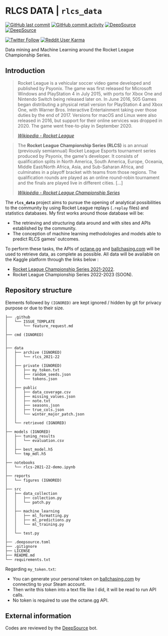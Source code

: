 # RLCS DATA | `rlcs_data`

[![GitHub last commit](https://img.shields.io/github/last-commit/Dyl-M/ballchasing_ML?label=Last%20commit&style=flat-square)](https://github.com/Dyl-M/ballchasing_ML/commits/main)
[![GitHub commit activity](https://img.shields.io/github/commit-activity/w/Dyl-M/ballchasing_ML?label=Commit%20activity&style=flat-square)](https://github.com/Dyl-M/ballchasing_ML/commits/main)
[![DeepSource](https://deepsource.io/gh/Dyl-M/rlcs_data.svg/?label=active+issues&token=w_aZJJfhd5HPPLyXnDJkstmn)](https://deepsource.io/gh/Dyl-M/ballchasing_ML/?ref=repository-badge)
[![DeepSource](https://deepsource.io/gh/Dyl-M/rlcs_data.svg/?label=resolved+issues&token=w_aZJJfhd5HPPLyXnDJkstmn)](https://deepsource.io/gh/Dyl-M/ballchasing_ML/?ref=repository-badge)

[![Twitter Follow](https://img.shields.io/twitter/follow/dyl_m_tweets?label=%40dyl_m_tweets&style=social)](https://twitter.com/dyl_m_tweets)
[![Reddit User Karma](https://img.shields.io/reddit/user-karma/link/dyl_m?label=u%2Fdyl_m&style=social)](https://www.reddit.com/user/Dyl_M)

Data mining and Machine Learning around the Rocket League Championship Series.

Introduction
-------------

> Rocket League is a vehicular soccer video game developed and published by Psyonix. The game was first released for Microsoft Windows and PlayStation 4 in July 2015, with ports for Xbox One and Nintendo Switch being released later on. In June 2016, 505 Games began distributing a physical retail version for PlayStation 4 and Xbox One, with Warner Bros. Interactive Entertainment taking over those duties by the end of 2017. Versions for macOS and Linux were also released in 2016, but support for their online services was dropped in 2020. The game went free-to-play in September 2020.
>
>*[Wikipedia - Rocket League](https://en.wikipedia.org/wiki/Rocket_League "Wikipedia - Rocket League")*

> The **Rocket League Championship Series (RLCS)** is an annual (previously semiannual) Rocket League Esports tournament series produced by Psyonix, the game's developer. It consists of qualification splits in North America, South America, Europe, Oceania, Middle East/North Africa, Asia, and Sub-Saharan Africa, and culminates in a playoff bracket with teams from those regions. The qualification rounds are played as an online round-robin tournament and the finals are played live in different cities. [...]
>
> *[Wikipédia - Rocket League Championship Series](https://en.wikipedia.org/wiki/Rocket_League_Championship_Series)*

The **`rlcs_data`** project aims to pursue the opening of analytical possibilities to the community by using Rocket League replays (`.replay` files) and statistics databases. My first works around those database will be:

* The retrieving and structuring data around and with sites and APIs established by the community.
* The conception of machine learning methodologies and models able to predict RLCS games' outcomes.

To perform these tasks, the APIs of [octane.gg](https://octane.gg/) and [ballchasing.com](https://ballchasing.com/) will be used to retrieve data, as complete as possible. All data will be available on the Kaggle platform through the links below :

* [Rocket League Championship Series 2021-2022](https://www.kaggle.com/dylanmonfret/rlcs-202122).
* Rocket League Championship Series 2022-2023 (SOON).

Repository structure
-------------

Elements followed by `(IGNORED)` are kept ignored / hidden by git for privacy purpose or due to their size.

```
├── .github
│   └── ISSUE_TEMPLATE
│       └── feature_request.md
│
├── cmd (IGNORED)
│
│
├── data
│   ├── archive (IGNORED)
│   │   └── rlcs_2021-22
│   │
│   ├── private (IGNORED)
│   │   ├── my_token.txt
│   │   ├── random_seeds.json
│   │   └── tokens.json
│   │
│   ├── public
│   │   ├── data_coverage.csv
│   │   ├── missing_values.json
│   │   ├── note.txt
│   │   ├── seasons.json
│   │   ├── true_cols.json
│   │   └── winter_major_patch.json
│   │
│   └── retrieved (IGNORED)
│
├── models (IGNORED)
│   ├── tuning_results
│   │   └── evaluation.csv
│   │
│   ├── best_model.h5
│   └── tmp_mdl.h5
│
├── notebooks
│   └── rlcs-2021-22-demo.ipynb
│
├── reports
│   └── figures (IGNORED)
│
├── src
│   ├── data_collection
│   │   ├── collection.py
│   │   └── patch.py
│   │
│   ├── machine_learning
│   │   ├── ml_formatting.py
│   │   ├── ml_predictions.py
│   │   └── ml_training.py
│   │
│   └── test.py
│
├── .deepsource.toml
├── .gitignore
├── LICENSE
├── README.md
└── requirements.txt
```

Regarding `my_token.txt`:

* You can generate your personal token on [ballchasing.com](https://ballchasing.com/) by connecting to your Steam account.
* Then write this token into a text file like I did, it will be read to run API calls.
* No token is required to use the octane.gg API.

External information
-------------

Codes are reviewed by the [DeepSource](https://deepsource.io/) bot.